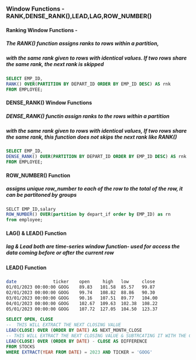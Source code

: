 ### Window Functions - RANK,DENSE_RANK(),LEAD,LAG,ROW_NUMBER()

#### Ranking Window Functions -

##### The RANK() function assigns ranks to rows within a partition,
##### with the same rank given to rows with identical values. If two rows share the same rank, the next rank is skipped

```sql
SELECT EMP_ID,
RANK() OVER(PARTITION BY DEPART_ID ORDER BY EMP_ID DESC) AS rnk
FROM EMPLOYEE;
```
#### DENSE_RANK() Window Functions 
##### DENSE_RANK() functin assign ranks to the rows within a partition
##### with the same rank given to rows with identical values, If two rows share the same rank, this function does not skips the next rank like RANK()

```sql
SELECT EMP_ID,
DENSE_RANK() OVER(PARTITION BY DEPART_ID ORDER BY EMP_ID DESC) AS rnk
FROM EMPLOYEE;

```

#### ROW_NUMBER() Function
##### assigns unique row_number to each of the row to the total of the row, it can be partitoned by groups

```sql
SELCT EMP_ID,salary
ROW_NUMBER() OVER(partition by depart_if order by EMP_ID) as rn
from employee;
```


#### LAG() & LEAD() Function
##### lag & Lead both are time-series window function- used for access the data coming before or after the current row


#### LEAD() Function
#####
```sh 
date	          ticker    open	 high	low	    close
01/01/2023 00:00:00	GOOG	89.83	101.58	85.57	99.87
02/01/2023 00:00:00	GOOG	99.74	108.82	88.86	90.30
03/01/2023 00:00:00	GOOG	90.16	107.51	89.77	104.00
04/01/2023 00:00:00	GOOG	102.67	109.63	102.38	108.22
05/01/2023 00:00:00	GOOG	107.72	127.05	104.50	123.37
```
<!-- from the above table calculate the difference in closing prices between consecutive months of the year 2023 for the stock with ticker 'GOOG'. -->
```sql
SELECT OPEN, CLOSE
--  THIS WILL EXTRACT THE NEXT CLOSING VALUE 
LEAD(CLOSE) OVER (ORDER BY DATE) AS NEXT_MONTH_CLOSE
-- THIS WILL EXTRACT THE NEXT CLOSING VALUE & SUBTRCATING IT WITH THE CLOSE GIVES THE DIFFERENCE
LEAD(CLOSE) OVER (ORDER BY DATE) - CLOSE AS DIFFERENCE 
FROM STOCKS
WHERE EXTRACT(YEAR FROM DATE) = 2023 AND TICKER = 'GOOG'
```
